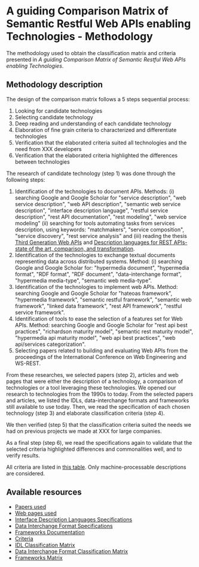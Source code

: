 # A guiding Comparison Matrix of Semantic Restful Web APIs enabling Technologies - Methodology

The methodology used to obtain the classification matrix and criteria presented in *A guiding Comparison Matrix of Semantic Restful Web APIs enabling Technologies*.

## Methodology description

The design of the comparison matrix follows a 5 steps sequential process:

1. Looking for candidate technologies
2. Selecting candidate technology
3. Deep reading and understanding of each candidate technology
4. Elaboration of fine grain criteria to characterized and differentiate technologies
5. Verification that the elaborated criteria suited all technologies and the need from XXX developers
6. Verification that the elaborated criteria highlighted the differences between technologies

The research of candidate technology (step 1) was done through the following steps:

  1. Identification of the technologies to document APIs. Methods: (i) searching Google and Google Scholar for "service description", "web service description", "web API description", "semantic web service description", "interface description language", "restful service description", "rest API documentation", "rest modeling", "web service modeling" (ii) searching for tools automating tasks from services description, using keywords: "matchmakers", "service composition", "service discovery", "rest service analysis" and (iii) reading the thesis [Third Generation Web APIs](http://www.markus-lanthaler.com/research/third-generation-web-apis-bridging-the-gap-between-rest-and-linked-data.pdf) and [Description languages for REST APIs-state of the art, comparison, and transformation](https://elib.uni-stuttgart.de/bitstream/11682/9622/1/MasterThesis_AntonScherer.pdf).
  2. Identification of the technologies to exchange textual documents representing data across distributed systems. Method: (i) searching Google and Google Scholar for: "hypermedia document", "hypermedia format", "RDF format", "RDF document", "data-interchange format", "hypermedia media-type", "semantic web media-type".
  3. Identification of the technologies to implement web APIs. Method: searching Google and Google Scholar for "hateoas framework", "hypermedia framework", "semantic restful framework", "semantic web framework", "linked data framework", "rest API framework", "restful service framework".
  4. Identification of tools to ease the selection of a features set for Web APIs. Method: searching Google and Google Scholar for "rest api best practices", "richardson maturity model", "semantic rest maturity model", "hypermedia api maturity model", "web api best practices", "web api/services categorization".
  5. Selecting papers related to building and evaluating Web APIs from the proceedings of the International Conference on Web Engineering and WS-REST.

From these researches, we selected papers (step 2), articles and web pages that were either the description of a technology, a comparison of technologies or a tool leveraging these technologies. We opened our research to technologies from the 1990s to today. 
From the selected papers and articles, we listed the IDLs, data-interchange formats and frameworks still available to use today.
Then, we read the specification of each chosen technology (step 3) and elaborate classification criteria (step 4). 

<!-- https://anonymous.4open.science/repository/14273e30-d332-446a-b5a0-df91239532ab/. -->

We then verified (step 5) that the classification criteria suited the needs we had on previous projects we made at XXX for large companies.

As a final step (step 6), we read the specifications again to validate that the selected criteria highlighted differences and commonalities well, and to verify results.

All criteria are listed in [this table](./tables/criteria.png). Only machine-processable descriptions are considered.

## Available resources

* [Papers used](./papers/)
* [Web pages used](./other-readings/web-pages.md)
* [Interface Description Languages Specifications](./other-readings/idl-specs.md)
* [Data Interchange Format Specifications](./other-readings/dif-specs.md)
* [Frameworks Documentation](./other-readings/frameworks-doc.md)
* [Criteria](./tables/criteria)
* [IDL Classification Matrix](./tables/IDL.png)
* [Data Interchange Format Classification Matrix](./tables/DIF.png)
* [Frameworks Matrix](./tables/frameworks.png)
